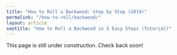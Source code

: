 ```yaml
---
title: "How to Roll a Backwood: Step by Step (2019)"
permalink: "/how-to-roll/backwood/"
layout: article
seotitle: "How to Roll a Backwood in 5 Easy Steps (Tutorial)" 
---
```


This page is still under construction. Check back soon! 